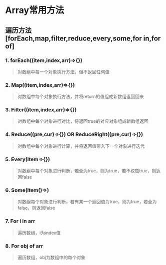# Array常用方法
## 遍历方法[forEach,map,filter,reduce,every,some,for in,for of]
### 1. forEach((item,index,arr)=>{}) 
> 对数组中每一个对象执行方法，但不返回任何值
### 2. Map((item,index,arr)=>{})
> 对数组中每个对象执行方法，并将return的值组成新数组返回回来
### 3. Filter((item,index,arr)=>{})
> 对数组中每个对象进行对比，将返回true的对应对象组成新数组返回
### 4. Reduce((pre,cur)=>{}) OR ReduceRight((pre,cur)=>{}) 
> 对数组中每个对象进行计算，并将返回值带入下一个对象进行迭代
### 5. Every(item=>{})
> 对数组中每个对象进行判断，若全为true，则为true，若不权威true，则返回false
### 6. Some(item()=>)
> 对数组每个对象进行判断，若有某一个返回值为true，则为true，若全为false，则返回false
### 7. For i in arr
> 遍历数组，i为index值
### 8. For obj of arr
> 遍历数组，obj为数组中的每个对象
